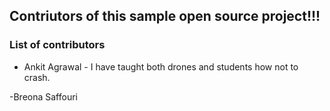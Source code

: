 ## Contriutors of this sample open source project!!! 


### List of contributors
- Ankit Agrawal - I have taught both drones and students how not to crash.

-Breona Saffouri 
